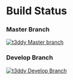 # Build Status #

### Master Branch ###
[![t3ddy Master branch](http://ci.v.ieweg.de/build-status/image/1?branch=master)](http://ci.v.ieweg.de/build-status/view/1?branch=master)


### Develop Branch ###
[![t3ddy Develop Branch](http://ci.v.ieweg.de/build-status/image/1?branch=develop)](http://ci.v.ieweg.de/build-status/view/1?branch=develop)